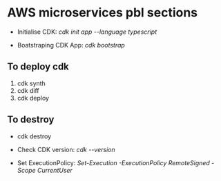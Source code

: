 # AWS microservices pbl sections

- Initialise CDK: _cdk init app --language typescript_

- Boatstraping CDK App: _cdk bootstrap_

## To deploy cdk 
1. cdk synth
2. cdk diff 
3. cdk deploy

## To destroy

- cdk destroy

- Check CDK version: _cdk --version_

- Set ExecutionPolicy: _Set-Execution -ExecutionPolicy RemoteSigned -Scope CurrentUser_

